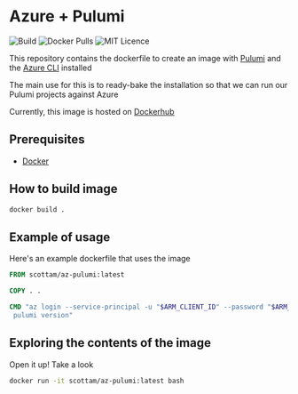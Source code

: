 # Azure + Pulumi

![Build](https://img.shields.io/docker/cloud/build/scottam/az-pulumi)
![Docker Pulls](https://img.shields.io/docker/pulls/scottam/az-pulumi)
![MIT Licence](https://img.shields.io/github/license/scott-the-programmer/az-pulumi)



This repository contains the dockerfile to create an image with [Pulumi](https://www.pulumi.com/) and the [Azure CLI](https://docs.microsoft.com/en-us/cli/azure/?view=azure-cli-latest) installed

The main use for this is to ready-bake the installation so that we can run our Pulumi projects against Azure

Currently, this image is hosted on [Dockerhub](https://hub.docker.com/repository/docker/scottam/az-pulumi)

## Prerequisites

* [Docker](https://docs.docker.com/get-docker/)

## How to build image

```bash
docker build .
```

## Example of usage

Here's an example dockerfile that uses the image

```dockerfile
FROM scottam/az-pulumi:latest

COPY . .

CMD "az login --service-principal -u "$ARM_CLIENT_ID" --password "$ARM_CLIENT_SECRET" --tenant "$ARM_TENANT_ID" && \
 pulumi version"
```

## Exploring the contents of the image

Open it up! Take a look

```bash
docker run -it scottam/az-pulumi:latest bash
``` 
